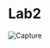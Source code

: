 # Lab2


![Capture](https://user-images.githubusercontent.com/63107268/231795256-c48cfec5-ad11-4fa2-a104-ecf42e2536ed.PNG)
